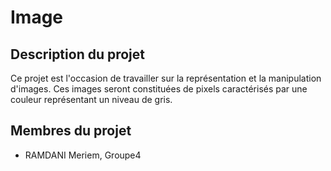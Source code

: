 # Image

## Description du projet

Ce projet est l'occasion de travailler sur la représentation et la manipulation d'images. Ces images seront constituées de pixels caractérisés par une couleur représentant un niveau de gris.

## Membres du projet

- RAMDANI Meriem, Groupe4
